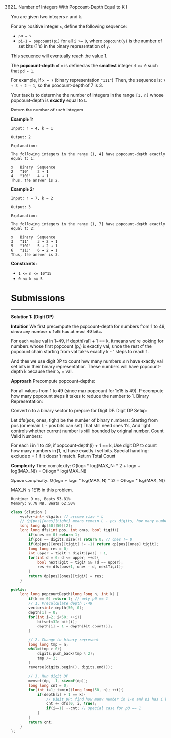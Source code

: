 3621. Number of Integers With Popcount-Depth Equal to K I

You are given two integers `n` and `k`.

For any positive integer `x`, define the following sequence:

* `p0 = x`
* `pi+1 = popcount(pi)` for all `i >= 0`, where `popcount(y)` is the number of set bits (1's) in the binary representation of `y`.

This sequence will eventually reach the value 1.

The **popcount-depth** of `x` is defined as the **smallest** integer `d >= 0` such that `pd = 1`.

For example, if `x = 7` (binary representation `"111"`). Then, the sequence is: `7 → 3 → 2 → 1`, so the popcount-depth of 7 is 3.

Your task is to determine the number of integers in the range `[1, n]` whose popcount-depth is **exactly** equal to `k`.

Return the number of such integers.

 

**Example 1:**
```
Input: n = 4, k = 1

Output: 2

Explanation:

The following integers in the range [1, 4] have popcount-depth exactly equal to 1:

x	Binary	Sequence
2	"10"	2 → 1
4	"100"	4 → 1
Thus, the answer is 2.
```

**Example 2:**
```
Input: n = 7, k = 2

Output: 3

Explanation:

The following integers in the range [1, 7] have popcount-depth exactly equal to 2:

x	Binary	Sequence
3	"11"	3 → 2 → 1
5	"101"	5 → 2 → 1
6	"110"	6 → 2 → 1
Thus, the answer is 3.
```
 

**Constraints:**

* `1 <= n <= 10^15`
* `0 <= k <= 5`

# Submissions
---
**Solution 1: (Digit DP)**

__Intuition__
We first precompute the popcount-depth for numbers from 1 to 49, since any number ≤ 1e15 has at most 49 bits.

For each value val in 1~49, if depth[val] + 1 == k, it means we're looking for numbers whose first popcount (p₁) is exactly val, since the rest of the popcount chain starting from val takes exactly k - 1 steps to reach 1.

And then we use digit DP to count how many numbers ≤ n have exactly val set bits in their binary representation.
These numbers will have popcount-depth k because their p₁ = val.

__Approach__
Precompute popcount-depths:

For all values from 1 to 49 (since max popcount for 1e15 is 49).
Precompute how many popcount steps it takes to reduce the number to 1.
Binary Representation:

Convert n to a binary vector to prepare for Digit DP.
Digit DP Setup:

Let dfs(pos, ones, tight) be the number of binary numbers:
Starting from pos (or remain L - pos bits can set)
That still need ones 1's,
And tight controls whether current number is still bounded by original number.
Count Valid Numbers:

For each i in 1 to 49, if popcount-depth(i) + 1 == k,
Use digit DP to count how many numbers in [1, n] have exactly i set bits.
Special handling: exclude x = 1 if it doesn't match.
Return Total Count

__Complexity__
Time complexity:
O(logn * log(MAX_N) * 2 + logn + log(MAX_N)) = O(logn * log(MAX_N))

Space complexity:
O(logn + logn * log(MAX_N) * 2) = O(logn * log(MAX_N))

MAX_N is 1E15 in this problem.

```
Runtime: 9 ms, Beats 53.81%
Memory: 9.78 MB, Beats 62.50%
```
```c++
class Solution {
    vector<int> digits; // assume size = L
    // dp[pos][ones][tight] means remain L - pos digits, how many number have "ones" digits
    long long dp[50][50][2]; 
    long long dfs(int pos, int ones, bool tigit){
        if(ones == 0) return 1; 
        if(pos == digits.size()) return 0; // ones != 0
        if(dp[pos][ones][tigit] != -1) return dp[pos][ones][tigit];
        long long res = 0;
        int upper = tigit ? digits[pos] : 1;
        for(int d = 0; d <= upper; ++d){
            bool nextTigit = tigit && (d == upper);
            res += dfs(pos+1, ones - d, nextTigit);
        }
        return dp[pos][ones][tigit] = res;
    }

public:
    long long popcountDepth(long long n, int k) {
        if(k == 0) return 1; // only p0 == 1
        // 1. Precalculate depth 1-49
        vector<int> depth(50, 0);
        depth[1] = 0;
        for(int i=2; i<50; ++i){
            bitset<32> bit(i);
            depth[i] = 1 + depth[bit.count()];
        }

        // 2. Change to binary represent
        long long tmp = n;
        while(tmp > 0){
            digits.push_back(tmp % 2);
            tmp /= 2;
        }
        reverse(digits.begin(), digits.end());

        // 3. Run digit DP
        memset(dp, -1, sizeof(dp));
        long long cnt = 0;
        for(int i=1; i<min((long long)50, n); ++i){
            if(depth[i] + 1 == k){
                // Digit DP: find how many number in 1-n and p1 has i bits
                cnt += dfs(0, i, true);
                if(i==1) --cnt; // special case for p0 == 1
            }
        }
        return cnt;
    }
};
```
